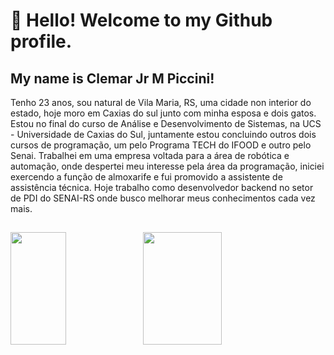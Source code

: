 # 👋 Hello! Welcome to my Github profile.
## My name is Clemar Jr M Piccini!

Tenho 23 anos, sou natural de Vila Maria, RS, uma cidade non interior do estado, hoje moro em Caxias do sul junto com minha esposa e dois gatos.
Estou no final do curso de Análise e Desenvolvimento de Sistemas, na UCS - Universidade de Caxias do Sul,
juntamente estou concluindo outros dois cursos de programação, um pelo Programa TECH do IFOOD e outro pelo Senai.
Trabalhei em uma empresa voltada para a área de robótica e automação, onde despertei
meu interesse pela área da programação, iniciei exercendo a função de almoxarife e fui promovido a assistente de assistência técnica.
Hoje trabalho como desenvolvedor backend no setor de PDI do SENAI-RS onde busco melhorar meus conhecimentos cada vez mais.
##
<div>
<a href="https://github.com/ClemarPiccini">
<img height="180em" width="42%" src="https://github-readme-stats.vercel.app/api/top-langs/?username=ClemarPiccini&layout=compact&langs_count=7&theme=dracula"/><img height="180em" width="50%" src="https://github-readme-stats.vercel.app/api?username=ClemarPiccini&show_icons=true&theme=dracula&include_all_commits=true&count_private=true"/>
</div>
